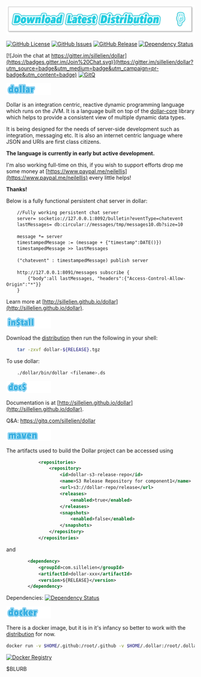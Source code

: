 
[ ![Binary Distribution](assets/download.png)](http://dollarscript.s3-website-eu-west-1.amazonaws.com/dist/dollar-${RELEASE}.tgz)

[![GitHub License](https://img.shields.io/github/license/sillelien/dollar.svg)](https://raw.githubusercontent.com/sillelien/dollar/master/LICENSE) 
[![GitHub Issues](https://img.shields.io/github/issues/sillelien/dollar.svg)](https://github.com/sillelien/dollar/issues)
[![GitHub Release](https://img.shields.io/github/release/sillelien/dollar.svg)](https://github.com/sillelien/dollar)
[![Dependency Status](https://www.versioneye.com/user/projects/54ae285534ff3e2204000002/badge.svg?style=flat)](https://www.versioneye.com/user/projects/54ae285534ff3e2204000002)

[![Join the chat at https://gitter.im/sillelien/dollar](https://badges.gitter.im/Join%20Chat.svg)](https://gitter.im/sillelien/dollar?utm_source=badge&utm_medium=badge&utm_campaign=pr-badge&utm_content=badge)
[![GitQ](https://gitq.com/badge.svg)](https://gitq.com/sillelien/dollar)




![dollar](assets/gh-title-dollar.png)

Dollar is an integration centric, reactive dynamic programming language which runs on the JVM. It is a language built on top of the [dollar-core](https://github.com/sillelien/dollar-core) library which helps to provide a consistent view of multiple dynamic data types. 

It is being designed for the needs of server-side development such as integration, messaging etc. It is also an internet centric language where JSON and URIs are first class citizens.

**The language is currently in early but active development.**

I'm also working full-time on this, if you wish to support efforts drop me some money at [https://www.paypal.me/neilellis](https://www.paypal.me/neilellis) every little helps!

**Thanks!**

Below is a fully functional persistent chat server in dollar:

```dollar
    //Fully working persistent chat server
    server= socketio://127.0.0.1:8092/bulletin?eventType=chatevent
    lastMessages= db:circular://messages/tmp/messages10.db?size=10

    message *= server
    timestampedMessage := (message + {"timestamp":DATE()})
    timestampedMessage >> lastMessages

    ("chatevent" : timestampedMessage) publish server

    http://127.0.0.1:8091/messages subscribe {
        {"body":all lastMessages, "headers":{"Access-Control-Allow-Origin":"*"}}
    }
```

Learn more at [http://sillelien.github.io/dollar](http://sillelien.github.io/dollar).

![Install](assets/gh-title-install.png)


Download the [distribution](http://dollarscript.s3-website-eu-west-1.amazonaws.com/dist/dollar-${RELEASE}.tgz) then run the following in your shell:

```bash
    tar -zxvf dollar-${RELEASE}.tgz
```

To use dollar:

```bash
    ./dollar/bin/dollar <filename>.ds
```

![Docs](assets/gh-title-docs.png)

Documentation is at [http://sillelien.github.io/dollar](http://sillelien.github.io/dollar).

Q&A: https://gitq.com/sillelien/dollar
 

![Maven](assets/gh-title-maven.png)

The artifacts used to build the Dollar project can be accessed using

```xml
            <repositories>
                <repository>
                    <id>dollar-s3-release-repo</id>
                    <name>S3 Release Repository for component1</name>
                    <url>s3://dollar-repo/release</url>
                    <releases>
                        <enabled>true</enabled>
                    </releases>
                    <snapshots>
                        <enabled>false</enabled>
                    </snapshots>
                </repository>            
            </repositories>
```

and 

```xml
        <dependency>
            <groupId>com.sillelien</groupId>
            <artifactId>dollar-xxx</artifactId>
            <version>${RELEASE}</version>
        </dependency>
```


Dependencies: [![Dependency Status](https://www.versioneye.com/user/projects/54ae285534ff3e2204000002/badge.svg?style=flat)](https://www.versioneye.com/user/projects/54ae285534ff3e2204000002)



![Docker](assets/gh-title-docker.png)

There is a docker image, but it is in it's infancy so better to work with the  [distribution](http://dollarscript.s3-website-eu-west-1.amazonaws.com/dist/dollar-${RELEASE}.tgz) for now.
```bash
docker run -v $HOME/.github:/root/.github -v $HOME/.dollar:/root/.dollar -v $(pwd):/build -it sillelien/dollarscript-headless:${MAJOR_VERSION}  <filename>.ds
 ```
 
 [![Docker Registry](https://img.shields.io/docker/pulls/sillelien/dollarscript-headless.svg)](https://registry.hub.docker.com/u/sillelien/dollarscript-headless)
 

$BLURB
